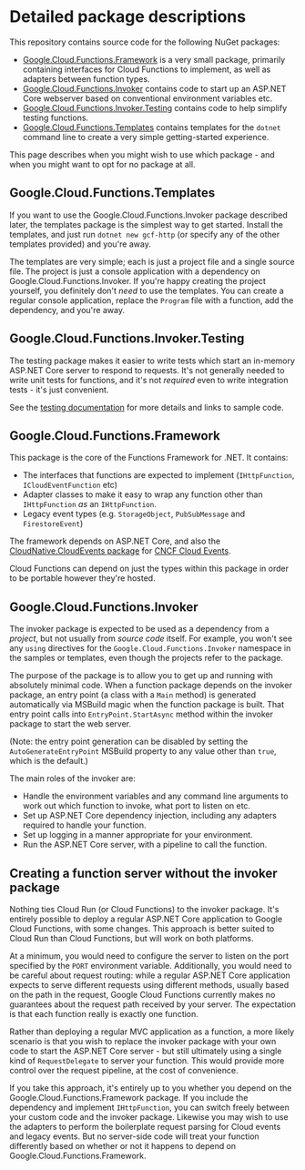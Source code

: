 # Detailed package descriptions

This repository contains source code for the following NuGet packages:

- [Google.Cloud.Functions.Framework](https://www.nuget.org/packages/Google.Cloud.Functions.Framework)
  is a very small package, primarily containing interfaces for Cloud
  Functions to implement, as well as adapters between function types.
- [Google.Cloud.Functions.Invoker](https://www.nuget.org/packages/Google.Cloud.Functions.Invoker)
  contains code to start up an ASP.NET Core webserver based on
  conventional environment variables etc.
- [Google.Cloud.Functions.Invoker.Testing](https://www.nuget.org/packages/Google.Cloud.Functions.Invoker.Testing)
  contains code to help simplify testing functions.
- [Google.Cloud.Functions.Templates](https://www.nuget.org/packages/Google.Cloud.Functions.Templates)
  contains templates for the `dotnet` command line to create a very
  simple getting-started experience.

This page describes when you might wish to use which package - and
when you might want to opt for no package at all.

## Google.Cloud.Functions.Templates

If you want to use the Google.Cloud.Functions.Invoker package
described later, the templates package is the simplest way to get
started. Install the templates, and just run `dotnet new gcf-http`
(or specify any of the other templates provided) and you're away.

The templates are very simple; each is just a project file and a
single source file. The project is just a console application with a
dependency on Google.Cloud.Functions.Invoker. If you're happy
creating the project yourself, you definitely don't *need* to use
the templates. You can create a regular console application, replace
the `Program` file with a function, add the dependency, and
you're away.

## Google.Cloud.Functions.Invoker.Testing

The testing package makes it easier to write tests which start an
in-memory ASP.NET Core server to respond to requests. It's not
generally needed to write unit tests for functions, and it's not
*required* even to write integration tests - it's just convenient.

See the [testing documentation](testing.md) for more details and
links to sample code.

## Google.Cloud.Functions.Framework

This package is the core of the Functions Framework for .NET. It
contains:

- The interfaces that functions are expected to implement
  (`IHttpFunction`, `ICloudEventFunction` etc)
- Adapter classes to make it easy to wrap any function other than
  `IHttpFunction` *as* an `IHttpFunction`.
- Legacy event types (e.g. `StorageObject`, `PubSubMessage` and
  `FirestoreEvent`)

The framework depends on ASP.NET Core, and also the
[CloudNative.CloudEvents
package](https://github.com/cloudevents/sdk-csharp) for
[CNCF Cloud Events](https://cloudevents.io/).

Cloud Functions can depend on just the types within this package in
order to be portable however they're hosted.

## Google.Cloud.Functions.Invoker

The invoker package is expected to be used as a dependency from a
*project*, but not usually from *source code* itself. For example,
you won't see any `using` directives for
the `Google.Cloud.Functions.Invoker` namespace in the samples or
templates, even though the projects refer to the package.

The purpose of the package is to allow you to get up and running
with absolutely minimal code. When a function package depends on the
invoker package, an entry point (a class with a `Main` method) is
generated automatically via MSBuild magic when the function package
is built. That entry point calls into `EntryPoint.StartAsync` method
within the invoker package to start the web server.

(Note: the entry point generation can be disabled by setting the
`AutoGenerateEntryPoint` MSBuild property to any value other than
`true`, which is the default.)

The main roles of the invoker are:

- Handle the environment variables and any command line arguments to
  work out which function to invoke, what port to listen on etc.
- Set up ASP.NET Core dependency injection, including any adapters
  required to handle your function.
- Set up logging in a manner appropriate for your environment.
- Run the ASP.NET Core server, with a pipeline to call the function.

## Creating a function server without the invoker package

Nothing ties Cloud Run (or Cloud Functions) to the invoker
package. It's entirely possible to deploy a regular ASP.NET Core
application to Google Cloud Functions, with some changes. This
approach is better suited to Cloud Run than Cloud Functions, but
will work on both platforms.

At a minimum, you would need to configure the server to listen on
the port specified by the `PORT` environment variable. Additionally,
you would need to be careful about request routing: while a regular
ASP.NET Core application expects to serve different requests using
different methods, usually based on the path in the request, Google
Cloud Functions currently makes no guarantees about the request path
received by your server. The expectation is that each function
really is exactly one function.

Rather than deploying a regular MVC application as a function, a
more likely scenario is that you wish to replace the invoker package
with your own code to start the ASP.NET Core server - but still
ultimately using a single kind of `RequestDelegate` to server your
function. This would provide more control over the request pipeline,
at the cost of convenience.

If you take this approach, it's entirely up to you whether you
depend on the Google.Cloud.Functions.Framework package. If you
include the dependency and implement `IHttpFunction`, you can switch
freely between your custom code and the invoker package. Likewise
you may wish to use the adapters to perform the boilerplate request
parsing for Cloud events and legacy events. But no server-side code
will treat your function differently based on whether or not it
happens to depend on Google.Cloud.Functions.Framework.
